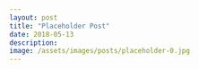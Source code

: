 ```yaml
---
layout: post
title: "Placeholder Post"
date: 2018-05-13
description: 
image: /assets/images/posts/placeholder-0.jpg
---
```


